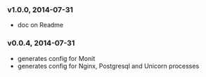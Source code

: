 ### v1.0.0, 2014-07-31
- doc on Readme
### v0.0.4, 2014-07-31
- generates config for Monit
- generates config for Nginx, Postgresql and Unicorn processes
